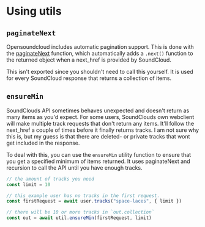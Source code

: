 # Using utils

## `paginateNext`

Opensoundcloud includes automatic pagination support.
This is done with the [paginateNext](https://git.io/Jt1GN) function,
which automatically adds a `.next()` function to the returned object
when a next_href is provided by SoundCloud.

This isn't exported since you shouldn't need to call this yourself.
It is used for every SoundCloud response that returns a collection of items.

## `ensureMin`

SoundClouds API sometimes behaves unexpected and doesn't return as many items as you'd expect.
For some users, SoundClouds own webclient will make multiple track requests that don't
return any items. It'll follow the next_href a couple of times before it finally
returns tracks. I am not sure why this is, but my guess is that there are deleted- or private
tracks that wont get included in the response.

To deal with this, you can use the `ensureMin` utility function to ensure that you get a specified
minimum of items returned. It uses paginateNext and recursion to call the API until you have enough tracks.

```ts
// the amount of tracks you need
const limit = 10

// this example user has no tracks in the first request.
const firstRequest = await user.tracks("space-laces", { limit })

// there will be 10 or more tracks in `out.collection`
const out = await util.ensureMin(firstRequest, limit)
```
